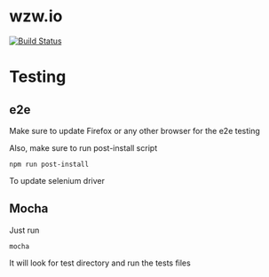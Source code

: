 # wzw.io
[![Build Status](https://travis-ci.org/pxai/wzw.io.svg?branch=master)](https://travis-ci.org/pxai/wzw.io)
# Testing
## e2e
Make sure to update Firefox or any other browser
for the e2e testing

Also, make sure to run post-install script
```
npm run post-install
```

To update selenium driver

## Mocha
Just run 
```
mocha
```
It will look for test directory and run the tests files